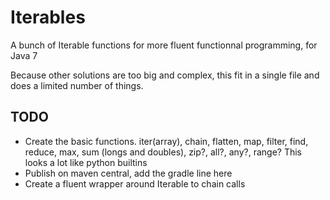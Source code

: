 # Iterables
A bunch of Iterable functions for more fluent functionnal programming, for Java 7

Because other solutions are too big and complex, this fit in a single file and does a limited number of things.

## TODO
- Create the basic functions. iter(array), chain, flatten, map, filter, find, reduce, max, sum (longs and doubles), zip?, all?, any?, range? This looks a lot like python builtins
- Publish on maven central, add the gradle line here
- Create a fluent wrapper around Iterable to chain calls

